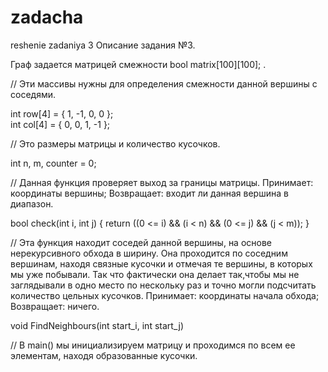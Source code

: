 # zadacha
reshenie zadaniya 3
Описание задания №3.

Граф задается матрицей смежности bool matrix[100][100];  .

//  Эти массивы нужны для определения смежности данной вершины с соседями.

int row[4] = { 1, -1, 0, 0 };   
int col[4] = { 0, 0, 1, -1 };    


// Это размеры матрицы и количество кусочков.

int n, m, counter = 0;


// Данная функция проверяет выход за границы матрицы. 
    Принимает: координаты вершины;
    Возвращает: входит ли данная вершина в диапазон. 

bool check(int i, int j) { return ((0 <= i) && (i < n) && (0 <= j) && (j < m)); }

// Эта функция находит соседей данной вершины, на основе нерекурсивного обхода в ширину.
    Она проходится по соседним вершинам, находя связные кусочки и отмечая те вершины, в которых мы уже побывали.
    Так что фактически она делает так,чтобы мы не заглядывали в одно место по нескольку раз и точно
    могли подсчитать количество цельных кусочков.
    Принимает: координаты начала обхода;
    Возвращает: ничего. 

void FindNeighbours(int start_i, int start_j)


// В main() мы инициализируем матрицу и проходимся по всем ее элементам, находя образованные кусочки. 
